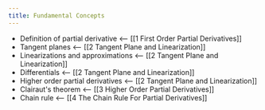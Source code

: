 ```yaml
---
title: Fundamental Concepts
---
```


- Definition of partial derivative <-- [[1 First Order Partial Derivatives]]
- Tangent planes <-- [[2 Tangent Plane and Linearization]]
- Linearizations and approximations <-- [[2 Tangent Plane and Linearization]]
- Differentials <-- [[2 Tangent Plane and Linearization]]
- Higher order partial derivatives <-- [[2 Tangent Plane and Linearization]]
- Clairaut's theorem <-- [[3 Higher Order Partial Derivatives]]
- Chain rule <-- [[4 The Chain Rule For Partial Derivatives]]
